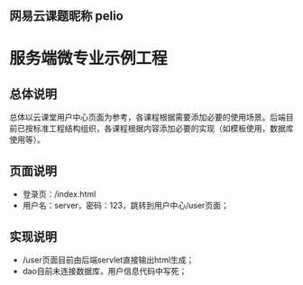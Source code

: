 ## 网易云课题昵称 pelio

服务端微专业示例工程
=================================

## 总体说明

总体以云课堂用户中心页面为参考，各课程根据需要添加必要的使用场景。后端目前已按标准工程结构组织，各课程根据内容添加必要的实现（如模板使用，数据库使用等）。

## 页面说明

* 登录页：/index.html
* 用户名：server，密码：123，跳转到用户中心/user页面；

## 实现说明

* /user页面目前由后端servlet直接输出html生成；
* dao目前未连接数据库，用户信息代码中写死；
